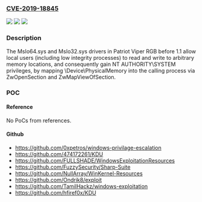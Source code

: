 ### [CVE-2019-18845](https://cve.mitre.org/cgi-bin/cvename.cgi?name=CVE-2019-18845)
![](https://img.shields.io/static/v1?label=Product&message=n%2Fa&color=blue)
![](https://img.shields.io/static/v1?label=Version&message=n%2Fa&color=blue)
![](https://img.shields.io/static/v1?label=Vulnerability&message=n%2Fa&color=brighgreen)

### Description

The MsIo64.sys and MsIo32.sys drivers in Patriot Viper RGB before 1.1 allow local users (including low integrity processes) to read and write to arbitrary memory locations, and consequently gain NT AUTHORITY\SYSTEM privileges, by mapping \Device\PhysicalMemory into the calling process via ZwOpenSection and ZwMapViewOfSection.

### POC

#### Reference
No PoCs from references.

#### Github
- https://github.com/0xpetros/windows-privilage-escalation
- https://github.com/474172261/KDU
- https://github.com/FULLSHADE/WindowsExploitationResources
- https://github.com/FuzzySecurity/Sharp-Suite
- https://github.com/NullArray/WinKernel-Resources
- https://github.com/Ondrik8/exploit
- https://github.com/TamilHackz/windows-exploitation
- https://github.com/hfiref0x/KDU

